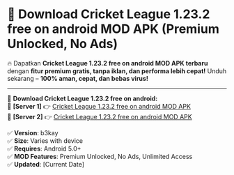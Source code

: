 # 🚀 Download Cricket League 1.23.2 free on android MOD APK (Premium Unlocked, No Ads)  

🔥 Dapatkan **Cricket League 1.23.2 free on android MOD APK terbaru** dengan **fitur premium gratis, tanpa iklan, dan performa lebih cepat!** Unduh sekarang – **100% aman, cepat, dan bebas virus!**  

---


🔽 **Download Cricket League 1.23.2 free on android:**  
🔹 **[Server 1]** 👉 [Cricket League 1.23.2 free on android MOD APK](https://apkcomod.com?title=Cricket_League_1.23.2_free_on_android)  
🔹 **[Server 2]** 👉 [Cricket League 1.23.2 free on android MOD APK](https://apkcomod.com?title=Cricket_League_1.23.2_free_on_android)  


✅ **Version**: b3kay  
✅ **Size**: Varies with device  
✅ **Requires**: Android 5.0+  
✅ **MOD Features**: Premium Unlocked, No Ads, Unlimited Access  
✅ **Updated**: [Current Date]  